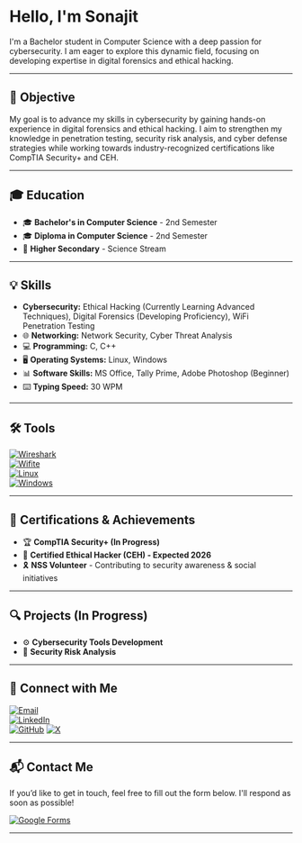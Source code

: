 # **Hello, I'm Sonajit**

I'm a Bachelor student in Computer Science with a deep passion for cybersecurity. I am eager to explore this dynamic field, focusing on developing expertise in digital forensics and ethical hacking.

---

## **🎯 Objective**
My goal is to advance my skills in cybersecurity by gaining hands-on experience in digital forensics and ethical hacking. I aim to strengthen my knowledge in penetration testing, security risk analysis, and cyber defense strategies while working towards industry-recognized certifications like CompTIA Security+ and CEH.

---

## **🎓 Education**
- 🎓 **Bachelor's in Computer Science** - 2nd Semester  
- 🎓 **Diploma in Computer Science** - 2nd Semester  
- 🏫 **Higher Secondary** - Science Stream  

---

## **💡 Skills**
-  **Cybersecurity:** Ethical Hacking (Currently Learning Advanced Techniques), Digital Forensics (Developing Proficiency), WiFi Penetration Testing  
- 🌐 **Networking:** Network Security, Cyber Threat Analysis  
- 💻 **Programming:** C, C++  
- 🖥️ **Operating Systems:** Linux, Windows  
- 📊 **Software Skills:** MS Office, Tally Prime, Adobe Photoshop (Beginner)  
- ⌨️ **Typing Speed:** 30 WPM  

---

## **🛠️ Tools**
[![Wireshark](https://img.shields.io/badge/Tool-Wireshark-blue?style=for-the-badge&logo=wireshark)](https://www.wireshark.org/)  
[![Wifite](https://img.shields.io/badge/Tool-Wifite-red?style=for-the-badge&logo=linux)](https://github.com/derv82/wifite2)  
[![Linux](https://img.shields.io/badge/OS-Linux-yellow?style=for-the-badge&logo=linux)](https://www.linux.org/)  
[![Windows](https://img.shields.io/badge/OS-Windows-blue?style=for-the-badge&logo=windows)](https://www.microsoft.com/en-us/windows)  

---

## **📜 Certifications & Achievements**
- 🏆 **CompTIA Security+ (In Progress)**  
- 🏅 **Certified Ethical Hacker (CEH) - Expected 2026**  
- 🎗️ **NSS Volunteer** - Contributing to security awareness & social initiatives  

---

## **🔍 Projects (In Progress)**
- ⚙️ **Cybersecurity Tools Development**  
- 🔎 **Security Risk Analysis**  

---

## **📩 Connect with Me**
[![Email](https://img.shields.io/badge/Email-%23D14836?style=for-the-badge&logo=gmail&logoColor=white)](mailto:sonajitrabha.business@gmail.com)  
[![LinkedIn](https://img.shields.io/badge/LinkedIn-%230A66C2?style=for-the-badge&logo=linkedin&logoColor=white)](https://www.linkedin.com/in/sonajit-rabha)  
[![GitHub](https://img.shields.io/badge/GitHub-%23181717?style=for-the-badge&logo=github&logoColor=white)](https://github.com/rootsecops) 
[![X](https://img.shields.io/badge/X-000000?style=for-the-badge&logo=x&logoColor=white)](https://x.com/RootSecOps?t=efqMguT0l50iPMn_HqGl7g&s=09)

---
## 📬 Contact Me  
If you’d like to get in touch, feel free to fill out the form below. I'll respond as soon as possible!  

[![Google Forms](https://img.shields.io/badge/Google%20Forms-red?style=for-the-badge&logo=googleforms&logoColor=white)](https://forms.gle/2g7dTJxyPWrav3wR9)

---
